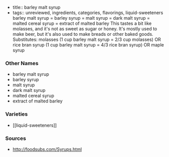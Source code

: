 - title:: barley malt syrup
- tags:: unreviewed, ingredients, categories, flavorings, liquid-sweeteners
barley malt syrup = barley syrup = malt syrup = dark malt syrup = malted cereal syrup = extract of malted barley This tastes a bit like molasses, and it's not as sweet as sugar or honey. It's mostly used to make beer, but it's also used to make breads or other baked goods. Substitutes: molasses (1 cup barley malt syrup = 2/3 cup molasses) OR rice bran syrup (1 cup barley malt syrup = 4/3 rice bran syrup) OR maple syrup

### Other Names

* barley malt syrup
* barley syrup
* malt syrup
* dark malt syrup
* malted cereal syrup
* extract of malted barley

### Varieties

* [[liquid-sweeteners]]

### Sources
* http://foodsubs.com/Syrups.html
